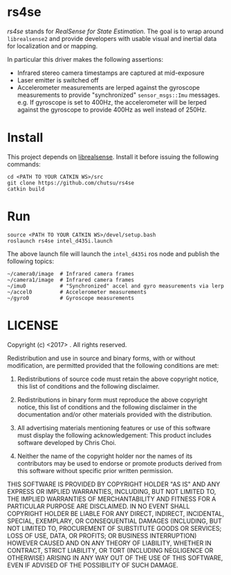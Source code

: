 # rs4se

*rs4se* stands for *RealSense for State Estimation*. The goal is to wrap around
`librealsense2` and provide developers with usable visual and inertial data for
localization and or mapping.

In particular this driver makes the following assertions:

- Infrared stereo camera timestamps are captured at mid-exposure
- Laser emitter is switched off
- Accelerometer measurements are lerped against the gyroscope
  measurements to provide "synchronized" `sensor_msgs::Imu` messages.
  e.g. If gyroscope is set to 400Hz, the accelerometer will be lerped against
  the gyroscope to provide 400Hz as well instead of 250Hz.


# Install

This project depends on [librealsense][librealsense].  Install it before
issuing the following commands:

    cd <PATH TO YOUR CATKIN WS>/src
    git clone https://github.com/chutsu/rs4se
    catkin build


# Run

    source <PATH TO YOUR CATKIN WS>/devel/setup.bash
    roslaunch rs4se intel_d435i.launch

The above launch file will launch the `intel_d435i` ros node and publish the
following topics:

    ~/camera0/image  # Infrared camera frames
    ~/camera1/image  # Infrared camera frames
    ~/imu0           # "Synchronized" accel and gyro measurements via lerp
    ~/accel0         # Accelerometer measurements
    ~/gyro0          # Gyroscope measurements


# LICENSE

Copyright (c) <2017> <Chris Choi>. All rights reserved.

Redistribution and use in source and binary forms, with or without
modification, are permitted provided that the following conditions are met:

1. Redistributions of source code must retain the above copyright notice, this
list of conditions and the following disclaimer.

2. Redistributions in binary form must reproduce the above copyright notice,
this list of conditions and the following disclaimer in the documentation
and/or other materials provided with the distribution.

3. All advertising materials mentioning features or use of this software must
display the following acknowledgement: This product includes software developed
by Chris Choi.

4. Neither the name of the copyright holder nor the names of its contributors
may be used to endorse or promote products derived from this software without
specific prior written permission.

THIS SOFTWARE IS PROVIDED BY COPYRIGHT HOLDER "AS IS" AND ANY EXPRESS OR
IMPLIED WARRANTIES, INCLUDING, BUT NOT LIMITED TO, THE IMPLIED WARRANTIES OF
MERCHANTABILITY AND FITNESS FOR A PARTICULAR PURPOSE ARE DISCLAIMED. IN NO
EVENT SHALL COPYRIGHT HOLDER BE LIABLE FOR ANY DIRECT, INDIRECT, INCIDENTAL,
SPECIAL, EXEMPLARY, OR CONSEQUENTIAL DAMAGES (INCLUDING, BUT NOT LIMITED TO,
PROCUREMENT OF SUBSTITUTE GOODS OR SERVICES; LOSS OF USE, DATA, OR PROFITS; OR
BUSINESS INTERRUPTION) HOWEVER CAUSED AND ON ANY THEORY OF LIABILITY, WHETHER
IN CONTRACT, STRICT LIABILITY, OR TORT (INCLUDING NEGLIGENCE OR OTHERWISE)
ARISING IN ANY WAY OUT OF THE USE OF THIS SOFTWARE, EVEN IF ADVISED OF THE
POSSIBILITY OF SUCH DAMAGE.

[librealsense]: https://github.com/IntelRealSense/librealsense/blob/master/doc/distribution_linux.md
